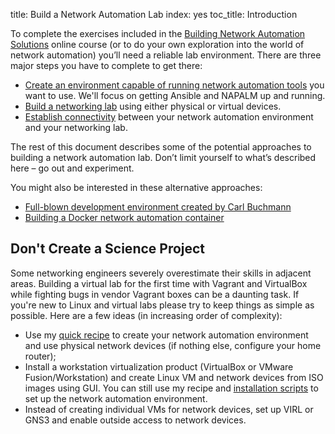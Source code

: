 title: Build a Network Automation Lab
index: yes
toc_title: Introduction

To complete the exercises included in the [Building Network Automation Solutions](https://www.ipspace.net/Building_Network_Automation_Solutions) online course (or to do your own exploration into the world of network automation) you’ll need a reliable lab environment. There are three major steps you have to complete to get there:

- [Create an environment capable of running network automation tools](10-Ansible_Environment.html) you want to use. We'll focus on getting Ansible and NAPALM up and running.
- [Build a networking lab](20-Networking_Lab.html) using either physical or virtual devices.
- [Establish connectivity](30-Connectivity.html) between your network automation environment and your networking lab.

The rest of this document describes some of the potential approaches to building a network automation lab. Don’t limit yourself to what’s described here – go out and experiment.

You might also be interested in these alternative approaches:

- [Full-blown development environment created by Carl Buchmann](https://blog.ipspace.net/2018/10/network-automation-development.html)
- [Building a Docker network automation container](https://packetpushers.net/building-a-docker-network-automation-container/)

## Don't Create a Science Project

Some networking engineers severely overestimate their skills in adjacent areas. Building a virtual lab for the first time with Vagrant and VirtualBox while fighting bugs in vendor Vagrant boxes can be a daunting task. If you're new to Linux and virtual labs please try to keep things as simple as possible. Here are a few ideas (in increasing order of complexity):

- Use my [quick recipe](https://my.ipspace.net/bin/get/Ansible/Create%20a%20Simple%20Ansible%20Test%20Environment.pdf) to create your network automation environment and use physical network devices (if nothing else, configure your home router);
- Install a workstation virtualization product (VirtualBox or VMware Fusion/Workstation) and create Linux VM and network devices from ISO images using GUI. You can still use my recipe and [installation scripts](https://github.com/ipspace/NetOpsWorkshop/tree/master/install) to set up the network automation environment.
- Instead of creating individual VMs for network devices, set up VIRL or GNS3 and enable outside access to network devices.
